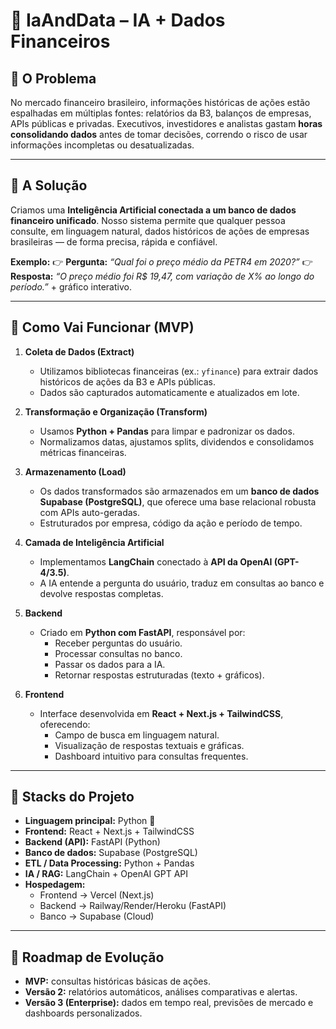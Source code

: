 # 📖 IaAndData – IA + Dados Financeiros

## 🔹 O Problema

No mercado financeiro brasileiro, informações históricas de ações estão espalhadas em múltiplas fontes: relatórios da B3, balanços de empresas, APIs públicas e privadas.
Executivos, investidores e analistas gastam **horas consolidando dados** antes de tomar decisões, correndo o risco de usar informações incompletas ou desatualizadas.

---

## 🔹 A Solução

Criamos uma **Inteligência Artificial conectada a um banco de dados financeiro unificado**.
Nosso sistema permite que qualquer pessoa consulte, em linguagem natural, dados históricos de ações de empresas brasileiras — de forma precisa, rápida e confiável.

**Exemplo:**
👉 **Pergunta:** *“Qual foi o preço médio da PETR4 em 2020?”*
👉 **Resposta:** *“O preço médio foi R$ 19,47, com variação de X% ao longo do período.”* + gráfico interativo.

---

## 🔹 Como Vai Funcionar (MVP)

1.  **Coleta de Dados (Extract)**
    *   Utilizamos bibliotecas financeiras (ex.: `yfinance`) para extrair dados históricos de ações da B3 e APIs públicas.
    *   Dados são capturados automaticamente e atualizados em lote.

2.  **Transformação e Organização (Transform)**
    *   Usamos **Python + Pandas** para limpar e padronizar os dados.
    *   Normalizamos datas, ajustamos splits, dividendos e consolidamos métricas financeiras.

3.  **Armazenamento (Load)**
    *   Os dados transformados são armazenados em um **banco de dados Supabase (PostgreSQL)**, que oferece uma base relacional robusta com APIs auto-geradas.
    *   Estruturados por empresa, código da ação e período de tempo.

4.  **Camada de Inteligência Artificial**
    *   Implementamos **LangChain** conectado à **API da OpenAI (GPT-4/3.5)**.
    *   A IA entende a pergunta do usuário, traduz em consultas ao banco e devolve respostas completas.

5.  **Backend**
    *   Criado em **Python com FastAPI**, responsável por:
        *   Receber perguntas do usuário.
        *   Processar consultas no banco.
        *   Passar os dados para a IA.
        *   Retornar respostas estruturadas (texto + gráficos).

6.  **Frontend**
    *   Interface desenvolvida em **React + Next.js + TailwindCSS**, oferecendo:
        *   Campo de busca em linguagem natural.
        *   Visualização de respostas textuais e gráficas.
        *   Dashboard intuitivo para consultas frequentes.

---

## 🔹 Stacks do Projeto

*   **Linguagem principal:** Python 🐍
*   **Frontend:** React + Next.js + TailwindCSS
*   **Backend (API):** FastAPI (Python)
*   **Banco de dados:** Supabase (PostgreSQL)
*   **ETL / Data Processing:** Python + Pandas
*   **IA / RAG:** LangChain + OpenAI GPT API
*   **Hospedagem:**
    *   Frontend → Vercel (Next.js)
    *   Backend → Railway/Render/Heroku (FastAPI)
    *   Banco → Supabase (Cloud)

---

## 🔹 Roadmap de Evolução

*   **MVP:** consultas históricas básicas de ações.
*   **Versão 2:** relatórios automáticos, análises comparativas e alertas.
*   **Versão 3 (Enterprise):** dados em tempo real, previsões de mercado e dashboards personalizados.
